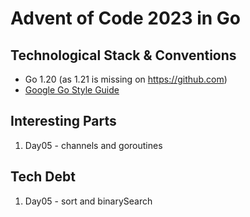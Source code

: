 # Advent of Code 2023 in Go

## Technological Stack & Conventions
* Go 1.20 (as 1.21 is missing on https://github.com)
* [Google Go Style Guide](https://google.github.io/styleguide/go/guide)

## Interesting Parts
1. Day05 - channels and goroutines

## Tech Debt
1. Day05 - sort and binarySearch